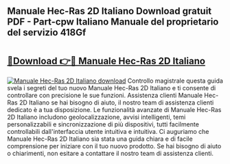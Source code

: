 ## Manuale Hec-Ras 2D Italiano Download gratuit PDF - Part-cpw Italiano Manuale del proprietario del servizio 418Gf

# <h2><a href="http://dfgylk.blite.top/?on=Manuale+Hec-Ras+2D+Italiano">🔗Download 👉🔴 Manuale Hec-Ras 2D Italiano</a></h2>

[![Manuale Hec-Ras 2D Italiano download](https://i.imgur.com/lujVjoI.png)](http://dfgylk.blite.top/?on=Manuale+Hec-Ras+2D+Italiano)
Controllo magistrale questa guida svela i segreti del tuo nuovo Manuale Hec-Ras 2D Italiano e ti consente di controllare con precisione le sue funzioni. Assistenza clienti Manuale Hec-Ras 2D Italiano se hai bisogno di aiuto, il nostro team di assistenza clienti dedicato è a tua disposizione. Le funzionalità avanzate di Manuale Hec-Ras 2D Italiano includono geolocalizzazione, avvisi intelligenti, temi personalizzabili e sincronizzazione di più dispositivi, tutti facilmente controllabili dall'interfaccia utente intuitiva e intuitiva. Ci auguriamo che Manuale Hec-Ras 2D Italiano sia stata una guida chiara e di facile comprensione per iniziare con il tuo nuovo prodotto. Se hai bisogno di aiuto o chiarimenti, non esitare a contattare il nostro team di assistenza clienti.
